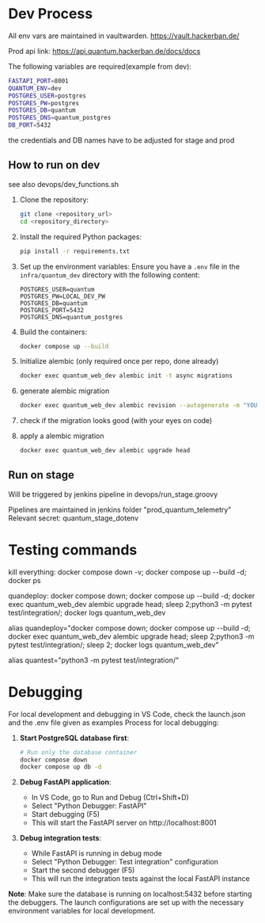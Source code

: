 # Dev Process 

All env vars are maintained in vaultwarden.
https://vault.hackerban.de/


Prod api link: https://api.quantum.hackerban.de/docs/docs

The following variables are required(example from dev):
```bash
FASTAPI_PORT=8001
QUANTUM_ENV=dev
POSTGRES_USER=postgres
POSTGRES_PW=postgres
POSTGRES_DB=quantum
POSTGRES_DNS=quantum_postgres
DB_PORT=5432
```

the credentials and DB names have to be adjusted for stage and prod

## How to run on dev

see also devops/dev_functions.sh

1. Clone the repository:
    ```sh
    git clone <repository_url>
    cd <repository_directory>
    ```

1. Install the required Python packages:
    ```sh
    pip install -r requirements.txt
    ```

1. Set up the environment variables:
    Ensure you have a `.env` file in the `infra/quantum_dev` directory with the following content:
    ```dotenv
    POSTGRES_USER=quantum
    POSTGRES_PW=LOCAL_DEV_PW
    POSTGRES_DB=quantum
    POSTGRES_PORT=5432
    POSTGRES_DNS=quantum_postgres
    ```
   
1. Build the containers:
    ```sh
    docker compose up --build
    ```

1. Initialize alembic (only required once per repo, done already)
    ```sh
    docker exec quantum_web_dev alembic init -t async migrations
    ```

1. generate alembic migration
    ```sh
    docker exec quantum_web_dev alembic revision --autogenerate -m "YOUR_NAME"
    ```
1. check if the migration looks good (with your eyes on code)

1. apply a alembic migration
    ```sh
    docker exec quantum_web_dev alembic upgrade head
    ```
## Run on stage

Will be triggered by jenkins pipeline in devops/run_stage.groovy

Pipelines are maintained in jenkins folder "prod_quantum_telemetry"
Relevant secret: quantum_stage_dotenv

# Testing commands

kill everything:
docker compose down -v; docker compose up --build -d; docker ps

quandeploy:
docker compose down; docker compose up --build -d; docker exec quantum_web_dev alembic upgrade head; sleep 2;python3 -m pytest test/integration/; docker logs quantum_web_dev

alias quandeploy="docker compose down; docker compose up --build -d; docker exec quantum_web_dev alembic upgrade head; sleep 2;python3 -m pytest test/integration/; sleep 2; docker logs quantum_web_dev"

alias quantest="python3 -m pytest test/integration/"


# Debugging

For local development and debugging in VS Code, check the launch.json and the .env file given as examples
Process for local debugging:

1. **Start PostgreSQL database first**:
   ```bash
   # Run only the database container
   docker compose down
   docker compose up db -d
   ```

2. **Debug FastAPI application**:
   - In VS Code, go to Run and Debug (Ctrl+Shift+D)
   - Select "Python Debugger: FastAPI" 
   - Start debugging (F5)
   - This will start the FastAPI server on http://localhost:8001

3. **Debug integration tests**:
   - While FastAPI is running in debug mode
   - Select "Python Debugger: Test integration" configuration
   - Start the second debugger (F5)
   - This will run the integration tests against the local FastAPI instance

**Note**: Make sure the database is running on localhost:5432 before starting the debuggers. The launch configurations are set up with the necessary environment variables for local development.